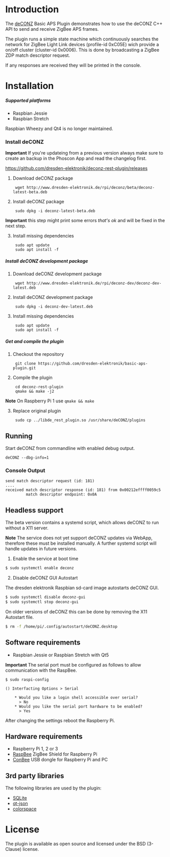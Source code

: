 Introduction
============

The [deCONZ](http://www.dresden-elektronik.de/funktechnik/products/software/pc/deconz?L=1) Basic APS Plugin demonstrates how to use the deCONZ C++ API to send and receive ZigBee APS frames.

The plugin runs a simple state machine which continuously searches the network for ZigBee Light Link devices (profile-id 0xC05E) wich provide a on/off cluster (cluster-id 0x0006). This is done by broadcasting a ZigBee ZDP match descriptor request.

If any responses are received they will be printed in the console.

Installation
============

##### Supported platforms
* Raspbian Jessie
* Raspbian Stretch

Raspbian Wheezy and Qt4 is no longer maintained.

### Install deCONZ

**Important** If you're updateing from a previous version always make sure to create an backup in the Phoscon App and read the changelog first.

https://github.com/dresden-elektronik/deconz-rest-plugin/releases

1. Download deCONZ package

        wget http://www.dresden-elektronik.de/rpi/deconz/beta/deconz-latest-beta.deb

2. Install deCONZ package

        sudo dpkg -i deconz-latest-beta.deb

**Important** this step might print some errors *that's ok* and will be fixed in the next step.

3. Install missing dependencies

        sudo apt update
        sudo apt install -f

##### Install deCONZ development package

1. Download deCONZ development package

        wget http://www.dresden-elektronik.de/rpi/deconz-dev/deconz-dev-latest.deb

2. Install deCONZ development package

        sudo dpkg -i deconz-dev-latest.deb

3. Install missing dependencies

        sudo apt update
        sudo apt install -f

##### Get and compile the plugin
1. Checkout the repository

        git clone https://github.com/dresden-elektronik/basic-aps-plugin.git

2. Compile the plugin

        cd deconz-rest-plugin
        qmake && make -j2

**Note** On Raspberry Pi 1 use `qmake && make`

3. Replace original plugin

        sudo cp ../libde_rest_plugin.so /usr/share/deCONZ/plugins

## Running

Start deCONZ from commandline with enabled debug output.

  `deCONZ --dbg-info=1`

### Console Output
    send match descriptor request (id: 181)
    ....
    received match descriptor response (id: 181) from 0x00212effff0059c5
             match descriptor endpoint: 0x0A

Headless support
----------------

The beta version contains a systemd script, which allows deCONZ to run without a X11 server.

**Note** The service does not yet support deCONZ updates via WebApp, therefore these must be installed manually. A further systemd script will handle updates in future versions.

1. Enable the service at boot time

```bash
$ sudo systemctl enable deconz
```

2. Disable deCONZ GUI Autostart

The dresden elektronik Raspbian sd-card image autostarts deCONZ GUI.

```bash
$ sudo systemctl disable deconz-gui
$ sudo systemctl stop deconz-gui
```

On older versions of deCONZ this can be done by removing the X11 Autostart file.

```bash
$ rm -f /home/pi/.config/autostart/deCONZ.desktop
```


Software requirements
---------------------
* Raspbian Jessie or Raspbian Stretch with Qt5

**Important** The serial port must be configured as follows to allow communication with the RaspBee.

    $ sudo raspi-config

    () Interfacting Options > Serial

        * Would you like a login shell accessible over serial?
          > No
        * Would you like the serial port hardware to be enabled?
          > Yes

After changing the settings reboot the Raspberry Pi.


Hardware requirements
---------------------

* Raspberry Pi 1, 2 or 3
* [RaspBee](http://www.dresden-elektronik.de/funktechnik/solutions/wireless-light-control/raspbee?L=1) ZigBee Shield for Raspberry Pi
* [ConBee](https://www.dresden-elektronik.de/funktechnik/solutions/wireless-light-control/conbee/?L=1) USB dongle for Raspberry Pi and PC

3rd party libraries
-------------------
The following libraries are used by the plugin:

* [SQLite](http://www.sqlite.org)
* [qt-json](https://github.com/lawand/droper/tree/master/qt-json)
* [colorspace](http://www.getreuer.info/home/colorspace)

License
=======
The plugin is available as open source and licensed under the BSD (3-Clause) license.
